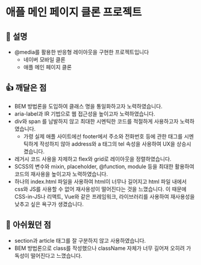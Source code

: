 # 애플 메인 페이지 클론 프로젝트


## 💬 설명

- @media를 활용한 반응형 레이아웃을 구현한 프로젝트입니다
    - 네이버 모바일 클론
    - 애플 메인 페이지 클론

## 👍 깨달은 점

- BEM 방법론을 도입하여 클래스 명을 통일화하고자 노력하였습니다.
- aria-label과 IR 기법으로 웹 접근성을 높이고자 노력하였습니다.
- div와 span 를 남발하지 않고 최대한 시멘틱한 코드를 적절하게 사용하고자 노력하였습니다.
    - 가령 실제 애플 사이트에선 footer에서 주소와 전화번호 등에 관한 태그를 시멘틱하게 작성하지 않아 address와 a 태그의 tel 속성을 사용하여 UX을 상승시켰습니다.
- 레거시 코드 사용을 자제하고 flex와 grid로 레이아웃을 정렬하였습니다.
- SCSS의 변수와 mixin, placeholder, @function, module 등을 최대한 활용하여 코드의 재사용을 높이고자 노력하였습니다.
- 하나의 index.html 파일을 사용하여 html이 너무나 길어지고 html 파일 내에서 css와 JS를 사용할 수 없어 재사용성이 떨어진다는 것을 느꼈습니다. 이 때문에 CSS-in-JS나 리액트, Vue와 같은 프레임워크, 라이브러리를 사용하여 재사용성을 낮추고 싶은 욕구가 생겼습니다.

## 🥶 아쉬웠던 점

- section과 article 태그를 잘 구분하지 않고 사용하였습니다.
- BEM 방법론으로 class를 작성했으나 className 자체가 너무 길어져 오히려 가독성이 떨어진다고 느꼈습니다.
